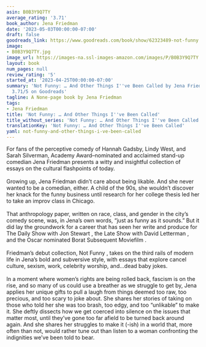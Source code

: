 ```yaml
---
asin: B0B3Y9Q7TY
average_rating: '3.71'
book_author: Jena Friedman
date: '2023-05-03T00:00:00-07:00'
draft: false
goodreads_link: https://www.goodreads.com/book/show/62323489-not-funny
image:
- B0B3Y9Q7TY.jpg
image_url: https://images-na.ssl-images-amazon.com/images/P/B0B3Y9Q7TY.01._SCLZZZZZZZ.jpg
layout: book
num_pages: null
review_rating: '5'
started_at: '2023-04-25T00:00:00-07:00'
summary: 'Not Funny: … And Other Things I''ve Been Called by Jena Friedman - rated
  3.71/5 on Goodreads'
tagline: A None-page book by Jena Friedman
tags:
- Jena Friedman
title: 'Not Funny: … And Other Things I''ve Been Called'
title_without_series: 'Not Funny: … And Other Things I''ve Been Called'
translationKey: 'Not Funny: … And Other Things I''ve Been Called'
yaml: not-funny-and-other-things-i-ve-been-called
---
```


For fans of the perceptive comedy of Hannah Gadsby, Lindy West, and Sarah Silverman, Academy Award–nominated and acclaimed stand-up comedian Jena Friedman presents a witty and insightful collection of essays on the cultural flashpoints of today.<br /><br />Growing up, Jena Friedman didn’t care about being likable. And she never wanted to be a comedian, either. A child of the 90s, she wouldn’t discover her knack for the funny business until research for her college thesis led her to take an improv class in Chicago.<br /><br />That anthropology paper, written on race, class, and gender in the city’s comedy scene, was, in Jena’s own words, “just as funny as it sounds.” But it did lay the groundwork for a career that has seen her write and produce for The Daily Show with Jon Stewart , the Late Show with David Letterman , and the Oscar nominated Borat Subsequent Moviefilm .<br /><br />Friedman’s debut collection, Not Funny , takes on the third rails of modern life in Jena’s bold and subversive style, with essays that explore cancel culture, sexism, work, celebrity worship, and…dead baby jokes.<br /><br />In a moment where women’s rights are being rolled back, fascism is on the rise, and so many of us could use a breather as we struggle to get by, Jena applies her unique gifts to pull a laugh from things deemed too raw, too precious, and too scary to joke about. She shares her stories of taking on those who told her she was too brash, too edgy, and too “unlikable” to make it. She deftly dissects how we get coerced into silence on the issues that matter most, until they’ve gone too far afield to be turned back around again. And she shares her struggles to make it (-ish) in a world that, more often than not, would rather tune out than listen to a woman confronting the indignities we’ve been told to bear.